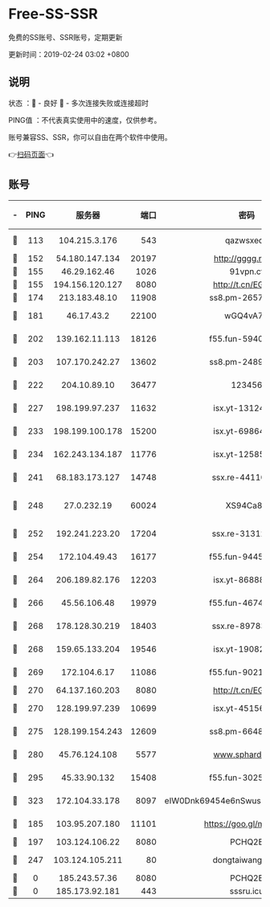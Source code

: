 # Free-SS-SSR

免费的SS账号、SSR账号，定期更新

更新时间：2019-02-24 03:02 +0800

## 说明

状态     ：🙂 - 良好 🙁 - 多次连接失败或连接超时

PING值   ：不代表真实使用中的速度，仅供参考。

账号兼容SS、SSR，你可以自由在两个软件中使用。

👉[扫码页面](https://liesauer.github.io/free-ss-ssr.github.io/)👈

## 账号

|-|PING|服务器|端口|密码|加密方式|区域|
|:----:|:----:|:-----:|-----:|:----:|:----:|:----:|
|🙂|113|104.215.3.176|543|qazwsxedc|aes-256-gcm|JP|
|🙂|152|54.180.147.134|20197|http://gggg.rocks|chacha20|KR|
|🙂|155|46.29.162.46|1026|91vpn.cf|rc4-md5|RU|
|🙂|155|194.156.120.127|8080|http://t.cn/EGJIyrl|rc4-md5|RU|
|🙂|174|213.183.48.10|11908|ss8.pm-26579445|rc4-md5|RU|
|🙂|181|46.17.43.2|22100|wGQ4vA7D|aes-256-gcm|RU|
|🙂|202|139.162.11.113|18126|f55.fun-59408328|aes-256-cfb|SG|
|🙂|203|107.170.242.27|13602|ss8.pm-24894084|aes-256-cfb|US|
|🙂|222|204.10.89.10|36477|123456|aes-256-cfb|US|
|🙂|227|198.199.97.237|11632|isx.yt-13124649|aes-256-cfb|US|
|🙂|233|198.199.100.178|15200|isx.yt-69864380|aes-256-cfb|US|
|🙂|234|162.243.134.187|11776|isx.yt-12585814|aes-256-cfb|US|
|🙂|241|68.183.173.127|14748|ssx.re-44110237|aes-256-cfb|US|
|🙂|248|27.0.232.19|60024|XS94Ca8K|xchacha20-ietf-poly1305|HK|
|🙂|252|192.241.223.20|17204|ssx.re-31312379|aes-256-cfb|US|
|🙂|254|172.104.49.43|16177|f55.fun-94458242|aes-256-cfb|SG|
|🙂|264|206.189.82.176|12203|isx.yt-86888491|aes-256-cfb|SG|
|🙂|266|45.56.106.48|19979|f55.fun-46740647|aes-256-cfb|US|
|🙂|268|178.128.30.219|18403|ssx.re-89783245|aes-256-cfb|SG|
|🙂|268|159.65.133.204|19546|isx.yt-19082331|aes-256-cfb|SG|
|🙂|269|172.104.6.17|11086|f55.fun-90218107|aes-256-cfb|US|
|🙂|270|64.137.160.203|8080|http://t.cn/EGJIyrl|rc4-md5|CA|
|🙂|270|128.199.97.239|10699|isx.yt-45156697|aes-256-cfb|SG|
|🙂|275|128.199.154.243|12609|ss8.pm-66482208|aes-256-cfb|SG|
|🙂|280|45.76.124.108|5577|www.sphard.com|aes-256-cfb|AU|
|🙂|295|45.33.90.132|15408|f55.fun-30254973|aes-256-cfb|US|
|🙂|323|172.104.33.178|8097|eIW0Dnk69454e6nSwuspv9DmS201tQ0D|aes-256-cfb|SG|
|🙂|185|103.95.207.180|11101|https://goo.gl/m1zu1p|chacha20-ietf|CN|
|🙂|197|103.124.106.22|8080|PCHQ2E|rc4-md5|US|
|🙁|247|103.124.105.211|80|dongtaiwang.com|aes-256-cfb|US|
|🙁|0|185.243.57.36|8080|PCHQ2E|rc4-md5|US|
|🙁|0|185.173.92.181|443|sssru.icu|rc4-md5|RU|
